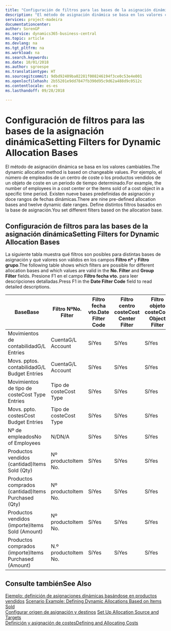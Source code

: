 ```yaml
---
title: "Configuración de filtros para las bases de la asignación dinámica | Documentos de Microsoft"
description: "El método de asignación dinámica se basa en los valores cambiables. Por ejemplo, el número de empleados de un centro de coste o los productos vendidos de un objeto de coste en un periodo de tiempo determinado. Existen nueve bases predefinidas de asignación y doce rangos de fechas dinámicas. Define distintos filtros basados en la base de asignación."
services: project-madeira
documentationcenter: 
author: SorenGP
ms.service: dynamics365-business-central
ms.topic: article
ms.devlang: na
ms.tgt_pltfrm: na
ms.workload: na
ms.search.keywords: 
ms.date: 10/01/2018
ms.author: sgroespe
ms.translationtype: HT
ms.sourcegitcommit: 9dbd92409ba02281f008246194f3ce0c53e4e001
ms.openlocfilehash: 2b55201e9dd7847fb390d95c9d62a488d9c0512c
ms.contentlocale: es-es
ms.lasthandoff: 09/28/2018

---
```

# <a name="setting-filters-for-dynamic-allocation-bases"></a><span data-ttu-id="5adcc-106">Configuración de filtros para las bases de la asignación dinámica</span><span class="sxs-lookup"><span data-stu-id="5adcc-106">Setting Filters for Dynamic Allocation Bases</span></span>
<span data-ttu-id="5adcc-107">El método de asignación dinámica se basa en los valores cambiables.</span><span class="sxs-lookup"><span data-stu-id="5adcc-107">The dynamic allocation method is based on changeable values.</span></span> <span data-ttu-id="5adcc-108">Por ejemplo, el número de empleados de un centro de coste o los productos vendidos de un objeto de coste en un periodo de tiempo determinado.</span><span class="sxs-lookup"><span data-stu-id="5adcc-108">For example, the number of employees in a cost center or the items sold of a cost object in a specific time period.</span></span> <span data-ttu-id="5adcc-109">Existen nueve bases predefinidas de asignación y doce rangos de fechas dinámicas.</span><span class="sxs-lookup"><span data-stu-id="5adcc-109">There are nine pre-defined allocation bases and twelve dynamic date ranges.</span></span> <span data-ttu-id="5adcc-110">Define distintos filtros basados en la base de asignación.</span><span class="sxs-lookup"><span data-stu-id="5adcc-110">You set different filters based on the allocation base.</span></span>  

## <a name="setting-filters-for-dynamic-allocation-bases"></a><span data-ttu-id="5adcc-111">Configuración de filtros para las bases de la asignación dinámica</span><span class="sxs-lookup"><span data-stu-id="5adcc-111">Setting Filters for Dynamic Allocation Bases</span></span>  
 <span data-ttu-id="5adcc-112">La siguiente tabla muestra qué filtros son posibles para distintas bases de asignación y qué valores son válidos en los campos **Filtro nº** y **Filtro grupo**.</span><span class="sxs-lookup"><span data-stu-id="5adcc-112">The following table shows which filters are possible for different allocation bases and which values are valid in the **No. Filter** and **Group Filter** fields.</span></span> <span data-ttu-id="5adcc-113">Presione F1 en el campo **Filtro fecha vto.** para leer descripciones detalladas.</span><span class="sxs-lookup"><span data-stu-id="5adcc-113">Press F1 in the **Date Filter Code** field to read detailed descriptions.</span></span>  

|<span data-ttu-id="5adcc-114">**Base**</span><span class="sxs-lookup"><span data-stu-id="5adcc-114">**Base**</span></span>|<span data-ttu-id="5adcc-115">**Filtro Nº**</span><span class="sxs-lookup"><span data-stu-id="5adcc-115">**No. Filter**</span></span>|<span data-ttu-id="5adcc-116">**Filtro fecha vto.**</span><span class="sxs-lookup"><span data-stu-id="5adcc-116">**Date Filter Code**</span></span>|<span data-ttu-id="5adcc-117">**Filtro centro coste**</span><span class="sxs-lookup"><span data-stu-id="5adcc-117">**Cost Center Filter**</span></span>|<span data-ttu-id="5adcc-118">**Filtro objeto coste**</span><span class="sxs-lookup"><span data-stu-id="5adcc-118">**Cost Object Filter**</span></span>|<span data-ttu-id="5adcc-119">**Filtro grupo**</span><span class="sxs-lookup"><span data-stu-id="5adcc-119">**Group Filter**</span></span>|  
|--------------|----------------------------------------|----------------------------------------------|------------------------------------------------|------------------------------------------------|------------------------------------------|  
|<span data-ttu-id="5adcc-120">Movimientos de contabilidad</span><span class="sxs-lookup"><span data-stu-id="5adcc-120">G/L Entries</span></span>|<span data-ttu-id="5adcc-121">Cuenta</span><span class="sxs-lookup"><span data-stu-id="5adcc-121">G/L Account</span></span>|<span data-ttu-id="5adcc-122">Sí</span><span class="sxs-lookup"><span data-stu-id="5adcc-122">Yes</span></span>|<span data-ttu-id="5adcc-123">Sí</span><span class="sxs-lookup"><span data-stu-id="5adcc-123">Yes</span></span>|<span data-ttu-id="5adcc-124">Sí</span><span class="sxs-lookup"><span data-stu-id="5adcc-124">Yes</span></span>|<span data-ttu-id="5adcc-125">N/D</span><span class="sxs-lookup"><span data-stu-id="5adcc-125">N/A</span></span>|  
|<span data-ttu-id="5adcc-126">Movs. pptos. contabilidad</span><span class="sxs-lookup"><span data-stu-id="5adcc-126">G/L Budget Entries</span></span>|<span data-ttu-id="5adcc-127">Cuenta</span><span class="sxs-lookup"><span data-stu-id="5adcc-127">G/L Account</span></span>|<span data-ttu-id="5adcc-128">Sí</span><span class="sxs-lookup"><span data-stu-id="5adcc-128">Yes</span></span>|<span data-ttu-id="5adcc-129">Sí</span><span class="sxs-lookup"><span data-stu-id="5adcc-129">Yes</span></span>|<span data-ttu-id="5adcc-130">Sí</span><span class="sxs-lookup"><span data-stu-id="5adcc-130">Yes</span></span>|<span data-ttu-id="5adcc-131">Nombres pptos. contabilidad</span><span class="sxs-lookup"><span data-stu-id="5adcc-131">G/L Budget Name</span></span>|  
|<span data-ttu-id="5adcc-132">Movimientos de tipo de coste</span><span class="sxs-lookup"><span data-stu-id="5adcc-132">Cost Type Entries</span></span>|<span data-ttu-id="5adcc-133">Tipo de coste</span><span class="sxs-lookup"><span data-stu-id="5adcc-133">Cost Type</span></span>|<span data-ttu-id="5adcc-134">Sí</span><span class="sxs-lookup"><span data-stu-id="5adcc-134">Yes</span></span>|<span data-ttu-id="5adcc-135">Sí</span><span class="sxs-lookup"><span data-stu-id="5adcc-135">Yes</span></span>|<span data-ttu-id="5adcc-136">Sí</span><span class="sxs-lookup"><span data-stu-id="5adcc-136">Yes</span></span>|<span data-ttu-id="5adcc-137">N/D</span><span class="sxs-lookup"><span data-stu-id="5adcc-137">N/A</span></span>|  
|<span data-ttu-id="5adcc-138">Movs. ppto. costes</span><span class="sxs-lookup"><span data-stu-id="5adcc-138">Cost Budget Entries</span></span>|<span data-ttu-id="5adcc-139">Tipo de coste</span><span class="sxs-lookup"><span data-stu-id="5adcc-139">Cost Type</span></span>|<span data-ttu-id="5adcc-140">Sí</span><span class="sxs-lookup"><span data-stu-id="5adcc-140">Yes</span></span>|<span data-ttu-id="5adcc-141">Sí</span><span class="sxs-lookup"><span data-stu-id="5adcc-141">Yes</span></span>|<span data-ttu-id="5adcc-142">Sí</span><span class="sxs-lookup"><span data-stu-id="5adcc-142">Yes</span></span>|<span data-ttu-id="5adcc-143">Nombre ppto.</span><span class="sxs-lookup"><span data-stu-id="5adcc-143">Budget Name</span></span>|  
|<span data-ttu-id="5adcc-144">Nº de empleados</span><span class="sxs-lookup"><span data-stu-id="5adcc-144">No of Employees</span></span>|<span data-ttu-id="5adcc-145">N/D</span><span class="sxs-lookup"><span data-stu-id="5adcc-145">N/A</span></span>|<span data-ttu-id="5adcc-146">Sí</span><span class="sxs-lookup"><span data-stu-id="5adcc-146">Yes</span></span>|<span data-ttu-id="5adcc-147">Sí</span><span class="sxs-lookup"><span data-stu-id="5adcc-147">Yes</span></span>|<span data-ttu-id="5adcc-148">Sí</span><span class="sxs-lookup"><span data-stu-id="5adcc-148">Yes</span></span>|<span data-ttu-id="5adcc-149">N/D</span><span class="sxs-lookup"><span data-stu-id="5adcc-149">N/A</span></span>|  
|<span data-ttu-id="5adcc-150">Productos vendidos (cantidad)</span><span class="sxs-lookup"><span data-stu-id="5adcc-150">Items Sold (Qty)</span></span>|<span data-ttu-id="5adcc-151">Nº producto</span><span class="sxs-lookup"><span data-stu-id="5adcc-151">Item No.</span></span>|<span data-ttu-id="5adcc-152">Sí</span><span class="sxs-lookup"><span data-stu-id="5adcc-152">Yes</span></span>|<span data-ttu-id="5adcc-153">Sí</span><span class="sxs-lookup"><span data-stu-id="5adcc-153">Yes</span></span>|<span data-ttu-id="5adcc-154">Sí</span><span class="sxs-lookup"><span data-stu-id="5adcc-154">Yes</span></span>|<span data-ttu-id="5adcc-155">Grupo contable existencias</span><span class="sxs-lookup"><span data-stu-id="5adcc-155">Inventory Posting Group</span></span>|  
|<span data-ttu-id="5adcc-156">Productos comprados (cantidad)</span><span class="sxs-lookup"><span data-stu-id="5adcc-156">Items Purchased (Qty)</span></span>|<span data-ttu-id="5adcc-157">Nº producto</span><span class="sxs-lookup"><span data-stu-id="5adcc-157">Item No.</span></span>|<span data-ttu-id="5adcc-158">Sí</span><span class="sxs-lookup"><span data-stu-id="5adcc-158">Yes</span></span>|<span data-ttu-id="5adcc-159">Sí</span><span class="sxs-lookup"><span data-stu-id="5adcc-159">Yes</span></span>|<span data-ttu-id="5adcc-160">Sí</span><span class="sxs-lookup"><span data-stu-id="5adcc-160">Yes</span></span>|<span data-ttu-id="5adcc-161">Grupo contable existencias</span><span class="sxs-lookup"><span data-stu-id="5adcc-161">Inventory Posting Group</span></span>|  
|<span data-ttu-id="5adcc-162">Productos vendidos (importe)</span><span class="sxs-lookup"><span data-stu-id="5adcc-162">Items Sold (Amount)</span></span>|<span data-ttu-id="5adcc-163">Nº producto</span><span class="sxs-lookup"><span data-stu-id="5adcc-163">Item No.</span></span>|<span data-ttu-id="5adcc-164">Sí</span><span class="sxs-lookup"><span data-stu-id="5adcc-164">Yes</span></span>|<span data-ttu-id="5adcc-165">Sí</span><span class="sxs-lookup"><span data-stu-id="5adcc-165">Yes</span></span>|<span data-ttu-id="5adcc-166">Sí</span><span class="sxs-lookup"><span data-stu-id="5adcc-166">Yes</span></span>|<span data-ttu-id="5adcc-167">Grupo contable existencias</span><span class="sxs-lookup"><span data-stu-id="5adcc-167">Inventory Posting Group</span></span>|  
|<span data-ttu-id="5adcc-168">Productos comprados (importe)</span><span class="sxs-lookup"><span data-stu-id="5adcc-168">Items Purchased (Amount)</span></span>|<span data-ttu-id="5adcc-169">N.º producto</span><span class="sxs-lookup"><span data-stu-id="5adcc-169">Item No.</span></span>|<span data-ttu-id="5adcc-170">Sí</span><span class="sxs-lookup"><span data-stu-id="5adcc-170">Yes</span></span>|<span data-ttu-id="5adcc-171">Sí</span><span class="sxs-lookup"><span data-stu-id="5adcc-171">Yes</span></span>|<span data-ttu-id="5adcc-172">Sí</span><span class="sxs-lookup"><span data-stu-id="5adcc-172">Yes</span></span>|<span data-ttu-id="5adcc-173">Grupo contable inventario</span><span class="sxs-lookup"><span data-stu-id="5adcc-173">Inventory Posting Group</span></span>|  

## <a name="see-also"></a><span data-ttu-id="5adcc-174">Consulte también</span><span class="sxs-lookup"><span data-stu-id="5adcc-174">See Also</span></span>  
 <span data-ttu-id="5adcc-175">[Ejemplo: definición de asignaciones dinámicas basándose en productos vendidos](finance-scenario-example-defining-dynamic-allocations-based-on-items-sold.md) </span><span class="sxs-lookup"><span data-stu-id="5adcc-175">[Scenario Example: Defining Dynamic Allocations Based on Items Sold](finance-scenario-example-defining-dynamic-allocations-based-on-items-sold.md) </span></span>  
 <span data-ttu-id="5adcc-176">[Configurar origen de asignación y destinos](finance-how-to-set-up-allocation-source-and-targets.md) </span><span class="sxs-lookup"><span data-stu-id="5adcc-176">[Set Up Allocation Source and Targets](finance-how-to-set-up-allocation-source-and-targets.md) </span></span>  
 [<span data-ttu-id="5adcc-177">Definición y asignación de costes</span><span class="sxs-lookup"><span data-stu-id="5adcc-177">Defining and Allocating Costs</span></span>](finance-define-and-allocate-costs.md)

